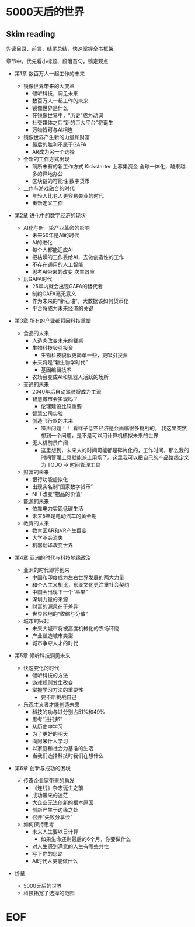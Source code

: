# 5000天后的世界


## Skim reading 

先读目录、前言、结尾总结，快速掌握全书框架

章节中，优先看小标题、段落首句，锁定观点



- 第1章 数百万人一起工作的未来
    - 镜像世界带来的大变革
        - 倾听科技，洞见未来
        - 数百万人一起工作的未来
        - 镜像世界是什么
        - 在镜像世界中，“历史”成为动词
        - 社交媒体之后“新的巨大平台”将诞生
        - 万物皆可与AI相连
    - 镜像世界产生新的力量和财富
        - 最后的胜利不属于GAFA
        - AR成为另一个选择
    - 全新的工作方式出现
        - 前所未有的新工作方式
            Kickstarter 上募集资金
            全球一体化，越来越多的异地办公
        - 区块链的可能性
            数字货币
    - 工作与游戏融合的时代
        - 年轻人比老人更容易失业的时代
        - 重新定义工作

- 第2章 进化中的数字经济的现状
    - AI化与新一轮产业革命的影响
        - 未来50年是AI的时代
        - AI的进化
        - 每个人都能适应AI
        - 把枯燥的工作丢给AI，去做创造性的工作
        - 不存在通用的人工智能
        - 思考AI带来的改变
            次生效应
    - 后GAFA时代
        - 25年内就会出现GAFA的替代者
        - 制约GAFA毫无意义
        - 作为未来的“新石油”，大数据该如何货币化
        - 平台将成为未来经济的关键
- 第3章 所有的产业都将因科技重塑
  - 食品的未来
    - 人造肉改变未来的餐桌
    - 生物科技吸引投资
      - 生物科技貌似更简单一些，更吸引投资
    - 未来将是“新生物学时代”
      - 基因编辑技术
    - 农场会变成AI和机器人活跃的场所
  - 交通的未来
    - 2040年后自动驾驶将成为主流
    - 智慧城市会实现吗？
        - 伦理建设比较重要
    - 智慧公司实验
    - 创造飞行器的未来
        - 噪声问题！！ 看样子低空经济是会面临很多挑战的。 我这里突然想到一个问题，是不是可以用计算机模拟未来的世界
    - 无人机前景广阔
        - 这里想到，未来人的时间可能都是碎片化的，工作时间，那么我的时间管理工具就能派上用场了。这里我可以把自己的产品路线定义为 TODO -> 时间管理工具
  - 财富的未来
    - 银行功能虚拟化
    - 出现实名制“国家数字货币”
    - NFT改变“物品的价值”
  - 能源的未来
    - 依靠电力实现低碳生活
    - 未来5年是电动汽车的黄金期
  - 教育的未来
    - 教育因AR和VR产生巨变
    - 大学不会消失
    - 机器翻译改变世界
- 第4章 亚洲的时代与科技地缘政治
  - 亚洲的时代即将到来
    - 中国和印度成为左右世界发展的两大力量
    - 和个人主义相比，东亚文化更注重社会契约
    - 中国会出现下一个“苹果”
    - 深圳力量的来源
    - 财富的源泉在于差异
    - 世界各地的“收缩与分散”
  - 城市的兴起
    - 未来大城市将被高度机械化的农场环绕
    - 产业塑造城市类型
    - 城市争夺人才的时代
- 第5章 倾听科技洞见未来
  - 快速变化的时代
    - 倾听科技的方法
    - 游戏规则发生改变
    - 掌握学习方法的重要性
      - 要不断挑战自己
  - 乐观主义者才能创造未来
    - 科技的功与过分别占51%和49%
    - 思考“进托邦”
    - 从历史中学习
    - 为了更好的明天
    - 向阿米什人学习
    - 以家庭和社会为基准的生活
    - 当我们选择科技时我们在想什么
- 第6章 创新与成功的困境
  - 传奇企业家带来的启发
    - 《连线》杂志诞生之前
    - 成功带来的迷茫
    - 大企业无法创新的根本原因
    - 创新产生于边缘之处
    - 召开“失败分享会”
  - 如何保持思考
    - 未来人生要以日计算
      - 如果生命还剩最后的6个月，你要做什么
    - 对人生感到满意的人生有哪些共性
    - 写下你的思路
    - AI时代人类能做什么
- 终章
  - 5000天后的世界
  - 科技拓宽了选择的范围

# EOF



